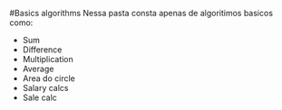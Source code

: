 #Basics algorithms
Nessa pasta consta apenas de algoritimos basicos como:
- Sum
- Difference
- Multiplication
- Average
- Area do circle
- Salary calcs
- Sale calc